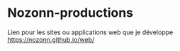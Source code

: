 # Nozonn-productions
 Lien pour les sites ou applications web que je développe <br>
https://nozonn.github.io/web/

